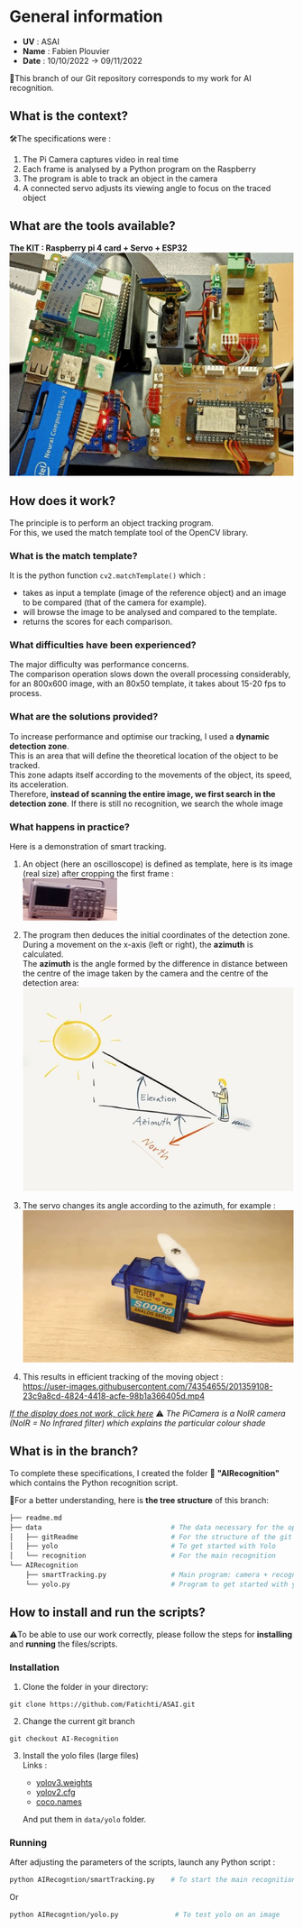 # General information
- **UV** : ASAI
- **Name** : Fabien Plouvier 
- **Date** : 10/10/2022 -> 09/11/2022

📌This branch of our Git repository corresponds to my work for AI recognition.
  
## What is the context?
🛠️The specifications were :  
1. The Pi Camera captures video in real time  
2. Each frame is analysed by a Python program on the Raspberry
3. The program is able to track an object in the camera
4. A connected servo adjusts its viewing angle to focus on the traced object
        
## What are the tools available?
**The KIT : Raspberry pi 4 card  + Servo + ESP32**  
![KitRecognition](data/gitReadme/kitRecognition.gif)  

## How does it work?
The principle is to perform an object tracking program.  
For this, we used the match template tool of the OpenCV library.  

### What is the match template?  
It is the python function ``cv2.matchTemplate()`` which : 
- takes as input a template (image of the reference object) and an image to be compared (that of the camera for example).
- will browse the image to be analysed and compared to the template.
- returns the scores for each comparison.

### What difficulties have been experienced?
The major difficulty was performance concerns.  
The comparison operation slows down the overall processing considerably, for an 800x600 image, with an 80x50 template, it takes about 15-20 fps to process.

### What are the solutions provided?
To increase performance and optimise our tracking, I used a **dynamic detection zone**.  
This is an area that will define the theoretical location of the object to be tracked.  
This zone adapts itself according to the movements of the object, its speed, its acceleration.  
Therefore, **instead of scanning the entire image, we first search in the detection zone**. If there is still no recognition, we search the whole image

### What happens in practice?
Here is a demonstration of smart tracking.  
1) An object (here an oscilloscope) is defined as template, here is its image (real size) after cropping the first frame :  
![template](data/recognition/template.png)  

2) The program then deduces the initial coordinates of the detection zone.  
During a movement on the x-axis (left or right), the **azimuth** is calculated.  
The **azimuth** is the angle formed by the difference in distance between the centre of the image taken by the camera and the centre of the detection area:  
![azimut](data/gitReadme/azimut.jpg)  

3) The servo changes its angle according to the azimuth, for example :  
![servo](data/gitReadme/servo.webp) 

4) This results in efficient tracking of the moving object :  
https://user-images.githubusercontent.com/74354655/201359108-23c9a8cd-4824-4418-acfe-98b1a366405d.mp4

*[If the display does not work, click here](data/gitReadme/demoSmartTracking.mp4)*
⚠️ *The PiCamera is a NoIR camera (NoIR = No Infrared filter) which explains the particular colour shade*

## What is in the branch?
To complete these specifications, I created the folder 📂 **"AIRecognition"** which contains the Python recognition script.

👀For a better understanding, here is **the tree structure** of this branch:  
```bash
├── readme.md
├── data                                # The data necessary for the operation of the scripts and for the structure of the git
│   ├── gitReadme                       # For the structure of the git
│   ├── yolo                            # To get started with Yolo
│   └── recognition                     # For the main recognition
└── AIRecognition
    ├── smartTracking.py                # Main program: camera + recognition + matching + servo
    └── yolo.py                         # Program to get started with yolo
```

## How to install and run the scripts?
⚠️To be able to use our work correctly, please follow the steps for **installing** and **running** the files/scripts.

### Installation

1. Clone the folder in your directory: 
```git
git clone https://github.com/Fatichti/ASAI.git
```

2. Change the current git branch
```git
git checkout AI-Recognition
```

3. Install the yolo files (large files)  
Links :
    - [yolov3.weights](https://pjreddie.com/media/files/yolov3.weights)
    - [yolov2.cfg](https://opencv-tutorial.readthedocs.io/en/latest/_downloads/10e685aad953495a95c17bfecd1649e5/yolov3.cfg)
    - [coco.names](https://opencv-tutorial.readthedocs.io/en/latest/_downloads/a9fb13cbea0745f3d11da9017d1b8467/coco.names)  

    And put them in ``data/yolo`` folder.  

### Running
After adjusting the parameters of the scripts, launch any Python script :
```Bash
python AIRecogntion/smartTracking.py    # To start the main recognition program
```  
Or  
```Bash
python AIRecogntion/yolo.py              # To test yolo on an image
```
